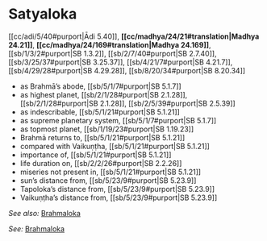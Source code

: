 # Satyaloka

[[cc/adi/5/40#purport|Ādi 5.40]], **[[cc/madhya/24/21#translation|Madhya 24.21]]**, **[[cc/madhya/24/169#translation|Madhya 24.169]]**, [[sb/1/3/2#purport|SB 1.3.2]], [[sb/2/7/40#purport|SB 2.7.40]], [[sb/3/25/37#purport|SB 3.25.37]], [[sb/4/21/7#purport|SB 4.21.7]], [[sb/4/29/28#purport|SB 4.29.28]], [[sb/8/20/34#purport|SB 8.20.34]]

* as Brahmā’s abode, [[sb/5/1/7#purport|SB 5.1.7]]
* as highest planet, [[sb/2/1/28#purport|SB 2.1.28]], [[sb/2/1/28#purport|SB 2.1.28]], [[sb/2/5/39#purport|SB 2.5.39]]
* as indescribable, [[sb/5/1/21#purport|SB 5.1.21]]
* as supreme planetary system, [[sb/5/1/7#purport|SB 5.1.7]]
* as topmost planet, [[sb/1/19/23#purport|SB 1.19.23]]
* Brahmā returns to, [[sb/5/1/21#purport|SB 5.1.21]]
* compared with Vaikuṇṭha, [[sb/5/1/21#purport|SB 5.1.21]]
* importance of, [[sb/5/1/21#purport|SB 5.1.21]]
* life duration on, [[sb/2/2/26#purport|SB 2.2.26]]
* miseries not present in, [[sb/5/1/21#purport|SB 5.1.21]]
* sun’s distance from, [[sb/5/23/9#purport|SB 5.23.9]]
* Tapoloka’s distance from, [[sb/5/23/9#purport|SB 5.23.9]]
* Vaikuṇṭha’s distance from, [[sb/5/23/9#purport|SB 5.23.9]]

*See also:* [Brahmaloka](entries/brahmaloka.md)

*See:* [Brahmaloka](entries/brahmaloka.md)
